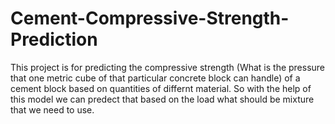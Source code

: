 # Cement-Compressive-Strength-Prediction
This project is for predicting the compressive strength (What is the pressure that one metric cube of that particular concrete block can handle) of a cement block based on quantities of differnt
material. So with the help of this model we can predect that based on the load what should be mixture that we need to use.
